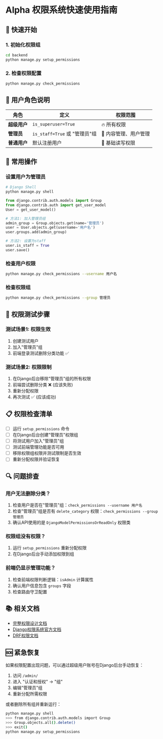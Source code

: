 # Alpha 权限系统快速使用指南

## 🚀 快速开始

### 1. 初始化权限组
```bash
cd backend
python manage.py setup_permissions
```

### 2. 检查权限配置
```bash
python manage.py check_permissions
```

## 👥 用户角色说明

| 角色 | 定义 | 权限范围 |
|------|------|----------|
| **超级用户** | `is_superuser=True` | 🔥 所有权限 |
| **管理员** | `is_staff=True` 或 "管理员"组 | 📝 内容管理、用户管理 |
| **普通用户** | 默认注册用户 | 👀 基础读写权限 |

## 🔧 常用操作

### 设置用户为管理员
```python
# Django Shell
python manage.py shell

from django.contrib.auth.models import Group
from django.contrib.auth import get_user_model
User = get_user_model()

# 方法1: 加入管理员组
admin_group = Group.objects.get(name='管理员')
user = User.objects.get(username='用户名')
user.groups.add(admin_group)

# 方法2: 设置为staff
user.is_staff = True
user.save()
```

### 检查用户权限
```bash
python manage.py check_permissions --username 用户名
```

### 检查权限组
```bash
python manage.py check_permissions --group 管理员
```

## 🎯 权限测试步骤

### 测试场景1: 权限生效
1. 创建测试用户
2. 加入"管理员"组
3. 前端登录测试删除分类功能 ✅

### 测试场景2: 权限限制
1. 在Django后台移除"管理员"组的所有权限
2. 前端尝试删除分类 ❌ (应该失败)
3. 重新分配权限
4. 再次测试 ✅ (应该成功)

## 📋 权限检查清单

- [ ] 运行 `setup_permissions` 命令
- [ ] 在Django后台创建"管理员"权限组
- [ ] 将测试用户加入"管理员"组
- [ ] 测试前端管理功能是否可用
- [ ] 移除权限组权限并测试限制是否生效
- [ ] 重新分配权限并验证恢复

## 🔍 问题排查

### 用户无法删除分类？
1. 检查用户是否在"管理员"组：`check_permissions --username 用户名`
2. 检查"管理员"组是否有 `delete_category` 权限：`check_permissions --group 管理员`
3. 确认API使用的是 `DjangoModelPermissionsOrReadOnly` 权限类

### 权限组没有权限？
1. 运行 `setup_permissions` 重新分配权限
2. 在Django后台手动添加权限到组

### 前端仍显示管理功能？
1. 检查前端权限判断逻辑：`isAdmin` 计算属性
2. 确认用户信息包含 `groups` 字段
3. 检查路由守卫配置

## 📚 相关文档

- [完整权限设计文档](./PERMISSION_DESIGN.md)
- [Django权限系统官方文档](https://docs.djangoproject.com/en/4.2/topics/auth/default/#permissions-and-authorization)
- [DRF权限文档](https://www.django-rest-framework.org/api-guide/permissions/)

## 🆘 紧急恢复

如果权限配置出现问题，可以通过超级用户账号在Django后台手动恢复：

1. 访问 `/admin/`
2. 进入 "认证和授权" → "组"
3. 编辑"管理员"组
4. 重新分配所需权限

或者删除所有组并重新运行：
```bash
python manage.py shell
>>> from django.contrib.auth.models import Group
>>> Group.objects.all().delete()
>>> exit()
python manage.py setup_permissions
```

